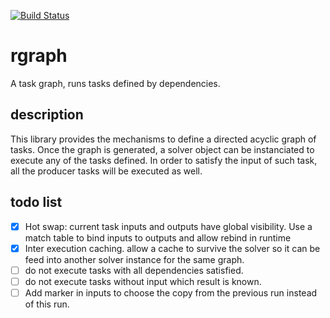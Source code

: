 [![Build Status](https://travis-ci.org/LuisAyuso/rgraph.svg?branch=master)](https://travis-ci.org/LuisAyuso/rgraph)
# rgraph
A task graph, runs tasks defined by dependencies. 

## description

This library provides the mechanisms to define a directed acyclic graph of tasks. 
Once the graph is generated, a solver object can be instanciated to execute any of the tasks defined. 
In order to satisfy the input of such task, all the producer tasks will be executed as well. 

## todo list

- [x] Hot swap: current task inputs and outputs have global visibility. Use a match table to bind inputs to outputs and allow rebind in runtime
- [x] Inter execution caching. allow a cache to survive the solver so it can be feed into another solver instance for the same graph. 
- [ ] do not execute tasks with all dependencies satisfied.
- [ ] do not execute tasks without input which result is known.
- [ ] Add marker in inputs to choose the copy from the previous run instead of this run.
